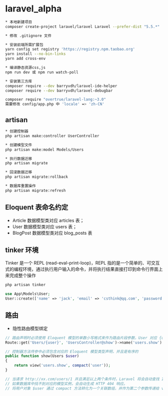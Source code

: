 # laravel_alpha

```bash
* 本地新建项目
composer create-project laravel/laravel Laravel --prefer-dist "5.5.*"

* 修改 .gitignore 文件

* 安装前端所需扩展包
yarn config set registry 'https://registry.npm.taobao.org'
yarn install --no-bin-links
yarn add cross-env

* 编译静态资源css,js
npm run dev 或 npm run watch-poll

* 安装第三方库
composer require --dev barryvdh/laravel-ide-helper
composer require --dev barryvdh/laravel-debugbar

composer require "overtrue/laravel-lang:~3.0" 
需要修改 config/app.php 中 'locale' => 'zh-CN'

```

## artisan
 
```bash
* 创建控制器
php artisan make:controller UserController

* 创建模型文件
php artisan make:model Models/Users

* 执行数据迁移
php artisan migrate

* 回滚数据迁移
php artisan migrate:rollback

* 数据库重置操作
php artisan migrate:refresh
```


## Eloquent 表命名约定
* Article 数据模型类对应 articles 表；
* User 数据模型类对应 users 表；
* BlogPost 数据模型类对应 blog_posts 表


## tinker 环境
Tinker 是一个 REPL (read-eval-print-loop)，REPL 指的是一个简单的、可交互式的编程环境，通过执行用户输入的命令，并将执行结果直接打印到命令行界面上来完成整个操作

```bash
php artisan tinker
```

```php 
use App\Models\User;
User::create(['name' => 'jack', 'email' => 'csthink@qq.com', 'password' => bcrypt('111111')]);

```

## 路由
* 隐性路由模型绑定

```php
// 路由声明时必须使用 Eloquent 模型的单数小写格式来作为路由片段参数，User 对应 {user}
Route::get('Users/{user}', 'UsersController@show')->name('users.show')

// 控制器方法传参中必须包含对应的 Eloquent 模型类型声明，并且是有序的
public function show(Users $user) 
{
    return view('users.show', compact('user'));
}

// 当请求 http://xx.com/users/1 并且满足以上两个条件时，Laravel 将会自动查找 ID 为 1 的用户并赋值到变量 $user 中，
// 如果数据库中找不到对应的模型实例，会自动生成 HTTP 404 响应。
// 将用户对象 $user 通过 compact 方法转化为一个关联数组，并作为第二个参数传递给 view 方法，将数据与视图进行绑定
```
